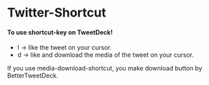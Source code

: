 # Twitter-Shortcut
#### To use shortcut-key on TweetDeck!
* l -> like the tweet on your cursor.
* d -> like and download the media of the tweet on your cursor.

If you use media-download-shortcut, you make download button by BetterTweetDeck.
